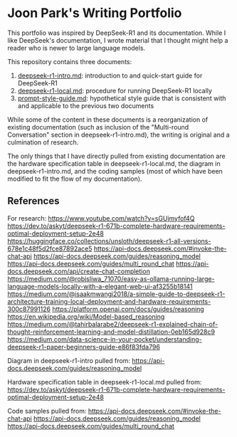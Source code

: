 # Joon Park's Writing Portfolio

This portfolio was inspired by DeepSeek-R1 and its documentation. While I like DeepSeek's documentation, I wrote material that I thought might help a reader who is newer to large language models.

This repository contains three documents:
1. [deepseek-r1-intro.md](/deepseek-r1-intro.md): introduction to and quick-start guide for DeepSeek-R1
2. [deepseek-r1-local.md](/deepseek-r1-local.md): procedure for running DeepSeek-R1 locally
3. [prompt-style-guide.md](/prompt-style-guide.md): hypothetical style guide that is consistent with and applicable to the previous two documents

While some of the content in these documents is a reorganization of existing documentation (such as inclusion of the "Multi-round Conversation" section in deepseek-r1-intro.md), the writing is original and a culmination of research.

The only things that I have directly pulled from existing documentation are the hardware specification table in deepseek-r1-local.md, the diagram in deepseek-r1-intro.md, and the coding samples (most of which have been modified to fit the flow of my documentation).

## References

For research:
https://www.youtube.com/watch?v=sGUjmyfof4Q
https://dev.to/askyt/deepseek-r1-671b-complete-hardware-requirements-optimal-deployment-setup-2e48
https://huggingface.co/collections/unsloth/deepseek-r1-all-versions-678e1c48f5d2fce87892ace5
https://api-docs.deepseek.com/#invoke-the-chat-api
https://api-docs.deepseek.com/guides/reasoning_model
https://api-docs.deepseek.com/guides/multi_round_chat
https://api-docs.deepseek.com/api/create-chat-completion
https://medium.com/@robjsliwa_71070/easy-as-ollama-running-large-language-models-locally-with-a-elegant-web-ui-af3255b18141
https://medium.com/@isaakmwangi2018/a-simple-guide-to-deepseek-r1-architecture-training-local-deployment-and-hardware-requirements-300c87991126
https://platform.openai.com/docs/guides/reasoning
https://en.wikipedia.org/wiki/Model-based_reasoning
https://medium.com/@tahirbalarabe2/deepseek-r1-explained-chain-of-thought-reinforcement-learning-and-model-distillation-0eb165d928c9
https://medium.com/data-science-in-your-pocket/understanding-deepseek-r1-paper-beginners-guide-e86f83fda796

Diagram in deepseek-r1-intro pulled from:
https://api-docs.deepseek.com/guides/reasoning_model

Hardware specification table in deepseek-r1-local.md pulled from:
https://dev.to/askyt/deepseek-r1-671b-complete-hardware-requirements-optimal-deployment-setup-2e48

Code samples pulled from:
https://api-docs.deepseek.com/#invoke-the-chat-api
https://api-docs.deepseek.com/guides/reasoning_model
https://api-docs.deepseek.com/guides/multi_round_chat
